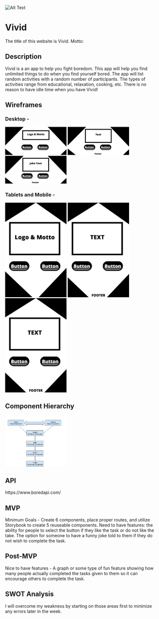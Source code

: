 ![Alt Text](https://media.giphy.com/media/3og0IFrHkIglEOg8Ba/giphy.gif)

# Vivid

The title of this website is Vivid.
Motto: 

<h2>Description</h2>
Vivid is a an app to help you fight boredom. This app will help you find unlimited things to do when you find yourself bored. The app will list random activities with a random number of participants. The types of activities range from educational, relaxation, cooking, etc. There is no reason to have idle time when you have Vivid!


<h2>Wireframes</h2> 
<h3>Desktop -</h3>
<img src="Images/Desktop-Wireframe-1.jpg" width="200">
<img src="Images/Desktop-Wireframe-2.jpg" width="200">
<img src="Images/Desktop-Wireframe-3.jpg" width="200">

<h3>Tablets and Mobile -</h3>
<img src="Images/Tablet-Mobile-1.png" width="200">
<img src="Images/Tablet-Mobile-2.png" width="200">
<img src="Images/Tablet-Mobile-3.png" width="200">

<h2>Component Hierarchy</h2> 
<img src="Images/React-Tree.png" width="200">


<h2>API</h2>
https://www.boredapi.com/

<h2>MVP</h2>
Minimum Goals - Create 6 components, place proper routes, and utilize Storybook to create 5 reuseable components. Need to have features: the ability for people to select the button if they like the task or do not like the take. The option for someone to have a funny joke told to them if they do not wish to complete the task. 

<h2>Post-MVP</h2>
Nice to have features - A graph or some type of fun feature showing how many people actually completed the tasks given to them so it can encourage others to complete the task. 

<h2>SWOT Analysis</h2>
I will overcome my weakness by starting on those areas first to minimize any errors later in the week. 
